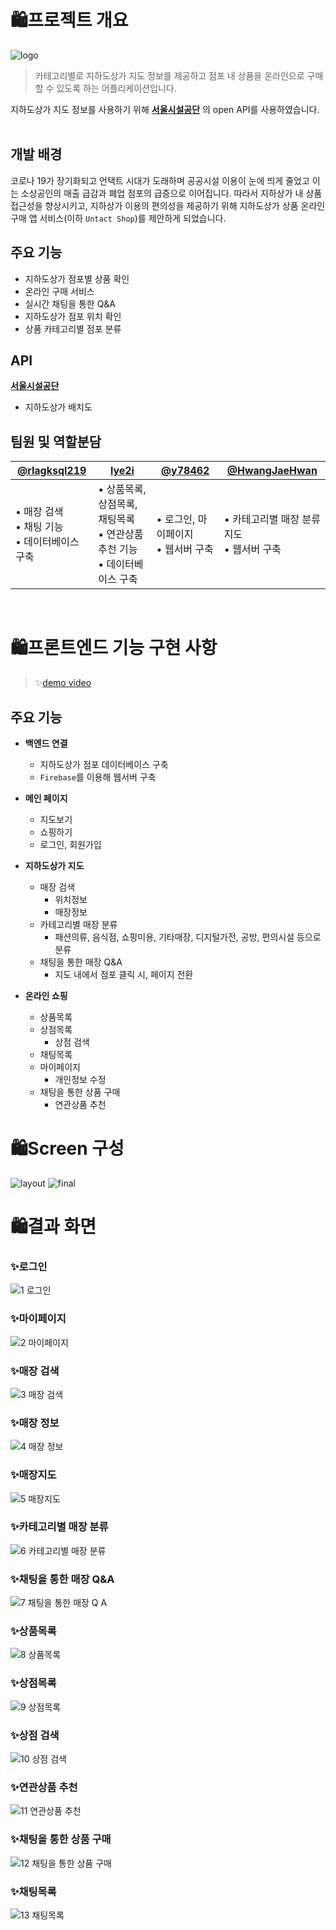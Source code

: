 # 🛍️프로젝트 개요
![logo](https://user-images.githubusercontent.com/69866091/152367621-5d238de1-99f2-47b3-90c7-0dd8547c05d8.png)

> 카테고리별로 지하도상가 지도 정보를 제공하고 점포 내 상품을 온라인으로 구매할 수 있도록 하는 어플리케이션입니다. </br>

지하도상가 지도 정보를 사용하기 위해 [**서울시설공단**](https://www.sisul.or.kr/open_content/undershop/) 의 open API를 사용하였습니다.
</br>
</br>

## 개발 배경
코로나 19가 장기화되고 언택트 시대가 도래하며 공공시설 이용이 눈에 띄게 줄었고 이는 소상공인의 매출 급감과 폐업 점포의 급증으로 이어집니다. 따라서 지하상가 내 상품 접근성을 향상시키고, 지하상가 이용의 편의성을 제공하기 위해 지하도상가 상품 온라인 구매 앱 서비스(이하 `Untact Shop`)를 제안하게 되었습니다.

## 주요 기능
- 지하도상가 점포별 상품 확인
- 온라인 구매 서비스
- 실시간 채팅을 통한 Q&A
- 지하도상가 점포 위치 확인
- 상품 카테고리별 점포 분류

## API
[**서울시설공단**](https://www.sisul.or.kr/open_content/undershop/)
- 지하도상가 배치도

## 팀원 및 역할분담
|[@rlagksql219](https://github.com/rlagksql219)|[lye2i](https://github.com/lye2i)|[@y78462](https://github.com/y78462)|[@HwangJaeHwan](https://github.com/HwangJaeHwan)|
|-----|-----|-----|-----|
|• 매장 검색 <br> • 채팅 기능 <br> • 데이터베이스 구축 |• 상품목록, 상점목록, 채팅목록 </br> • 연관상품 추천 기능 </br> • 데이터베이스 구축 |• 로그인, 마이페이지 </br> • 웹서버 구축 |• 카테고리별 매장 분류 지도 </br> • 웹서버 구축
<br/>


# 🛍️프론트엔드 기능 구현 사항
>  ✨[demo video](https://youtu.be/QqWv3s2lpOw)<br/>

## 주요 기능
- **백엔드 연결**
    - 지하도상가 점포 데이터베이스 구축
    - `Firebase`를 이용해 웹서버 구축

- **메인 페이지**
    - 지도보기
    - 쇼핑하기
    - 로그인, 회원가입

- **지하도상가 지도**
    - 매장 검색
         - 위치정보
         - 매장정보
    - 카테고리별 매장 분류
         - 패션의류, 음식점, 쇼핑미용, 기타매장, 디지털가전, 공방, 편의시설 등으로 분류
    - 채팅을 통한 매장 Q&A
         - 지도 내에서 점포 클릭 시, 페이지 전환

- **온라인 쇼핑**
    - 상품목록
    - 상점목록
         - 상점 검색
    - 채팅목록
    - 마이페이지
         - 개인정보 수정
    - 채팅을 통한 상품 구매
         - 연관상품 추천


# 🛍️Screen 구성
![layout](https://user-images.githubusercontent.com/69866091/152942764-c2f29cde-7a72-4605-9eaa-5a6848459a3c.png)
![final](https://user-images.githubusercontent.com/69866091/152943277-617b2556-ec44-4d89-a432-08886c4bc3db.jpg)


# 🛍️결과 화면

### ✨로그인
![1 로그인](https://user-images.githubusercontent.com/69866091/152654409-4aedfbb5-07e2-4bf4-9143-7586896d0963.gif)

### ✨마이페이지
![2 마이페이지](https://user-images.githubusercontent.com/69866091/152655343-91dea02a-0a44-481d-af00-72fa8128de96.png)

### ✨매장 검색
![3 매장 검색](https://user-images.githubusercontent.com/69866091/152654425-91a9c402-1c5a-4c8a-bbf2-948e991a6084.gif)

### ✨매장 정보
![4 매장 정보](https://user-images.githubusercontent.com/69866091/152654430-b8d07f84-ad0d-4584-9051-afa3725e9270.gif)

### ✨매장지도
![5 매장지도](https://user-images.githubusercontent.com/69866091/152654433-36fb29a2-1a1e-46f3-8388-57433669ce40.gif)

### ✨카테고리별 매장 분류
![6 카테고리별 매장 분류](https://user-images.githubusercontent.com/69866091/152654435-97a29f32-a388-444a-80c6-1cda50003286.gif)

### ✨채팅을 통한 매장 Q&A
![7 채팅을 통한 매장 Q A](https://user-images.githubusercontent.com/69866091/152654442-7e937729-0030-45e7-9324-b2edf196306e.gif)

### ✨상품목록
![8 상품목록](https://user-images.githubusercontent.com/69866091/152654445-e244b2ba-ee5b-4f40-bf33-a4f10265e442.gif)

### ✨상점목록
![9 상점목록](https://user-images.githubusercontent.com/69866091/152654448-5a5ba54b-e87f-4f54-9835-804b2d5322c9.gif)

### ✨상점 검색
![10 상점 검색](https://user-images.githubusercontent.com/69866091/152654458-19482c65-379a-49de-a685-4262ae1f73c6.gif)

### ✨연관상품 추천
![11 연관상품 추천](https://user-images.githubusercontent.com/69866091/152654463-73ee27a5-af2d-45e8-8247-66e3f9a5f4a9.gif)

### ✨채팅을 통한 상품 구매
![12 채팅을 통한 상품 구매](https://user-images.githubusercontent.com/69866091/152654467-7000a4a5-9534-4dc9-83b6-7632701ec3cb.gif)

### ✨채팅목록
![13 채팅목록](https://user-images.githubusercontent.com/69866091/152654481-3ada9097-7951-4577-ad53-abca2b07d26f.gif)
